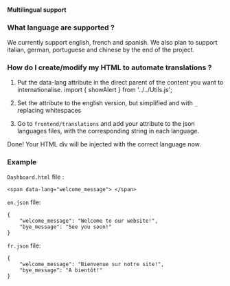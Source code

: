 #### Multilingual support

### What language are supported ?
We currently support english, french and spanish. We also plan to support italian, german, portuguese and chinese by the end of the project.

### How do I create/modify my HTML to automate translations ?

1. Put the data-lang attribute in the direct parent of the content you want to internationalise. 
import { showAlert } from '../../Utils.js';

2. Set the attribute to the english version, but simplified and with `_` replacing whitespaces

3. Go to `frontend/translations` and add your attribute to the json languages files, with the corresponding string in each language.

Done! Your HTML div will be injected with the correct language now.

### Example

`Dashboard.html` file :
```
<span data-lang="welcome_message"> </span>
```
`en.json` file:
```
{
	"welcome_message": "Welcome to our website!",
	"bye_message": "See you soon!"
}
```
`fr.json` file:
```
{
	"welcome_message": "Bienvenue sur notre site!",
	"bye_message": "A bientôt!"
}
```
